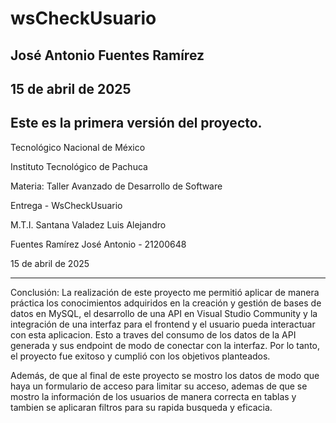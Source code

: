# wsCheckUsuario
## José Antonio Fuentes Ramírez
## 15 de abril de 2025
Este es la primera versión del proyecto.
----------------------------------------------------
Tecnológico Nacional de México

Instituto Tecnológico de Pachuca

Materia:  Taller Avanzado de Desarrollo de Software

Entrega - WsCheckUsuario

M.T.I. Santana Valadez Luis Alejandro

Fuentes Ramírez José Antonio - 21200648

15 de abril de 2025

---------------------------------------------------
Conclusión: La realización de este proyecto me permitió aplicar de manera práctica los conocimientos adquiridos en la creación y gestión de bases de datos en MySQL, el desarrollo de una API en Visual Studio Community y la integración de una interfaz para el frontend y el usuario pueda interactuar con esta aplicacion. Esto a traves del consumo de los datos de la API generada y sus endpoint de modo de conectar con la interfaz. Por lo tanto, el proyecto fue exitoso y cumplió con los objetivos planteados.

Además, de que al final de este proyecto se mostro los datos de modo que haya un formulario de acceso para limitar su acceso, ademas de que se mostro la información de los usuarios de manera correcta en tablas y tambien se aplicaran filtros para su rapida busqueda y eficacia. 